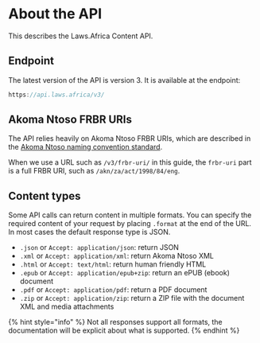 # About the API

This describes the Laws.Africa Content API.

## Endpoint

The latest version of the API is version 3. It is available at the endpoint:

```javascript
https://api.laws.africa/v3/
```

## Akoma Ntoso FRBR URIs

The API relies heavily on Akoma Ntoso FRBR URIs, which are described in the [Akoma Ntoso naming convention standard](http://docs.oasis-open.org/legaldocml/akn-nc/v1.0/akn-nc-v1.0.html).

When we use a URL such as `/v3/frbr-uri/` in this guide, the `frbr-uri` part is a full FRBR URI, such as `/akn/za/act/1998/84/eng`.

## Content types

Some API calls can return content in multiple formats. You can specify the required content of your request by placing `.format` at the end of the URL. In most cases the default response type is JSON.

* `.json` or `Accept: application/json`: return JSON
* `.xml` or `Accept: application/xml`: return Akoma Ntoso XML
* `.html` or `Accept: text/html`: return human friendly HTML
* `.epub` or `Accept: application/epub+zip`: return an ePUB (ebook) document
* `.pdf` or `Accept: application/pdf`: return a PDF document
* `.zip` or `Accept: application/zip`: return a ZIP file with the document XML and media attachments

{% hint style="info" %}
Not all responses support all formats, the documentation will be explicit about what is supported.
{% endhint %}

